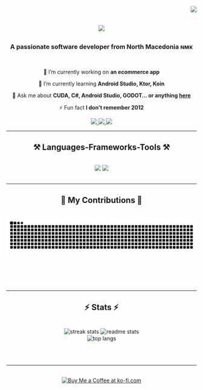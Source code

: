 <img align="right" src="https://visitor-badge.laobi.icu/badge?page_id=gordon-v.gordon-v" />

<h1 align="center">
    <img src="https://readme-typing-svg.herokuapp.com/?font=Righteous&size=35&center=true&vCenter=true&width=500&height=70&duration=4000&lines=Hi+There!+👋;+I'm+Gordon+Velichkovski!;" />
</h1>

<h3 align="center">A passionate software developer from North Macedonia ɴᴍᴋ</h3>

<br/>

<div align="center">
 
 🔭 I’m currently working on **an ecommerce app**
 
 🌱 I’m currently learning **Android Studio, Ktor, Koin**

💬 Ask me about **CUDA, C#, Android Studio, GODOT... or anything [here](https://github.com/gordon-v/gordon-v/issues)**

⚡ Fun fact **I don't remember 2012**

 </div>
 
<div align="center"> 
  <a href="mailto:gordon.velichkovski@proton.me">
    <img src="https://img.shields.io/badge/proton%20mail-6D4AFF?style=for-the-badge&logo=protonmail&logoColor=white" />
  </a>
  <a href="https://www.linkedin.com/in/gordon-velichkovski-6b45a5318/" target="_blank">
    <img src="https://img.shields.io/badge/LinkedIn-0077B5?style=for-the-badge&logo=linkedin&logoColor=white" target="_blank" />
  </a>
  <a href="https://github.com/gordon-v?tab=repositories" target="_blank">
     <img src="https://img.shields.io/badge/Portfolio-FF5722?style=for-the-badge&logo=todoist&logoColor=white" target="_blank" /> <!-- sqlite, safari, google-chrome are other good icon options -->
  </a>
</div>

 <hr/>
 
<h2 align="center">⚒️ Languages-Frameworks-Tools ⚒️</h2>
<br/>
<div align="center">
    <img src="https://skillicons.dev/icons?i=androidstudio,docker,dotnet,html,css,git,github,gitlab,postman,godot" />
    <img src="https://skillicons.dev/icons?i=cs,cpp,python,kotlin,postgres,c,java,latex" /><br>
</div>

<br/>
<hr/>

<div align="center">
  <h2>🐍 My Contributions 🐍</h2>
  <br>
  <img alt="snake eating my contributions" src="https://raw.githubusercontent.com/gordon-v/gordon-v/output/github-contribution-grid-snake.svg" />
  
  <br/><br/><br/>
</div>

<hr/>

<h2 align="center">⚡ Stats ⚡</h2>
<br>
<div align=center>
  <img width=390 src="https://streak-stats.demolab.com/?user=gordon-v&count_private=true&theme=react&border_radius=10" alt="streak stats"/>
  <img width=390 src="https://github-readme-stats.vercel.app/api?username=gordon-v&count_private=true&show_icons=true&theme=react&rank_icon=github&border_radius=10" alt="readme stats" />
  <br/>
  <img width=325 align="center" src="https://github-readme-stats.vercel.app/api/top-langs/?username=gordon-v&hide=HTML&langs_count=8&layout=compact&theme=react&border_radius=10&size_weight=0.5&count_weight=0.5&exclude_repo=github-readme-stats" alt="top langs" />
</div>

<br/><br/>

<hr/>

<br/>

<div align="center">
<a href='https://ko-fi.com/gordonv' target='_blank'><img height='64' style='border:0px;height:64px;' src='https://storage.ko-fi.com/cdn/kofi1.png?v=3' border='0' alt='Buy Me a Coffee at ko-fi.com' /></a>
</div>

<br/>
